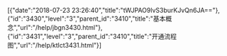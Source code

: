 [{"date":"2018-07-23 23:26:40","title":"tWJPAO9lvS3burKJvQn6JA=="},{"id":"3430","level":"3","parent_id":"3410","title":"基本概念","url":"/help/jbgn3430.html"},{"id":"3431","level":"3","parent_id":"3410","title":"开通流程图","url":"/help/ktlct3431.html"}]